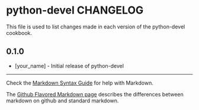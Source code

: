 python-devel CHANGELOG
====================

This file is used to list changes made in each version of the python-devel cookbook.

0.1.0
-----
- [your_name] - Initial release of python-devel

- - -
Check the [Markdown Syntax Guide](http://daringfireball.net/projects/markdown/syntax) for help with Markdown.

The [Github Flavored Markdown page](http://github.github.com/github-flavored-markdown/) describes the differences between markdown on github and standard markdown.
